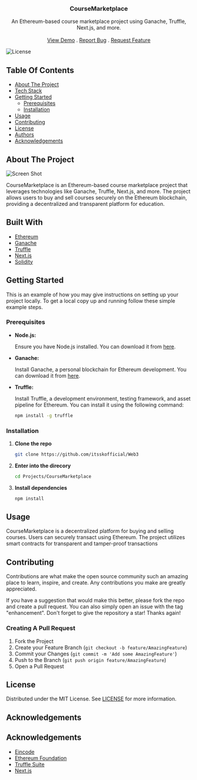 <br/>
<p align="center">

  <h3 align="center">CourseMarketplace</h3>

  <p align="center">
    An Ethereum-based course marketplace project using Ganache, Truffle, Next.js, and more.
    <br/>
    <br/>
    <a href="https://itsskofficial-ethereum-course-marketplace.vercel.app">View Demo</a>
    .
    <a href="https://github.com/itsskofficial/Web3/Projects/CourseMarketplace/issues">Report Bug</a>
    .
    <a href="https://github.com/itsskofficial/Web3/Projects/CourseMarketplace/issues">Request Feature</a>
  </p>
</p>

![License](https://img.shields.io/github/license/yourusername/Web3/Projects/CourseMarketplace) 

## Table Of Contents

* [About The Project](#about-the-project)
* [Tech Stack](#tech-stack)
* [Getting Started](#getting-started)
  * [Prerequisites](#prerequisites)
  * [Installation](#installation)
* [Usage](#usage)
* [Contributing](#contributing)
* [License](#license)
* [Authors](#authors)
* [Acknowledgements](#acknowledgements)

## About The Project

![Screen Shot](ethereum-course-marketplace.png)

CourseMarketplace is an Ethereum-based course marketplace project that leverages technologies like Ganache, Truffle, Next.js, and more. The project allows users to buy and sell courses securely on the Ethereum blockchain, providing a decentralized and transparent platform for education.

## Built With

- [Ethereum](https://ethereum.org/)
- [Ganache](https://www.trufflesuite.com/ganache)
- [Truffle](https://www.trufflesuite.com/truffle)
- [Next.js](https://nextjs.org/)
- [Solidity](https://docs.soliditylang.org/)

## Getting Started

This is an example of how you may give instructions on setting up your project locally.
To get a local copy up and running follow these simple example steps.

### Prerequisites

* **Node.js:**
  
  Ensure you have Node.js installed. You can download it from [here](https://nodejs.org/).

* **Ganache:**
  
  Install Ganache, a personal blockchain for Ethereum development. You can download it from [here](https://www.trufflesuite.com/ganache).

* **Truffle:**
  
  Install Truffle, a development environment, testing framework, and asset pipeline for Ethereum. You can install it using the following command:
  ```sh
  npm install -g truffle

### Installation

1. **Clone the repo**
   ```sh
   git clone https://github.com/itsskofficial/Web3

2. **Enter into the direcory**
   ```sh
   cd Projects/CourseMarketplace

3. **Install dependencies**
   ```sh
   npm install


## Usage

CourseMarketplace is a decentralized platform for buying and selling courses. Users can securely transact using Ethereum. The project utilizes smart contracts for transparent and tamper-proof transactions

## Contributing

Contributions are what make the open source community such an amazing place to learn, inspire, and create. Any contributions you make are greatly appreciated.

If you have a suggestion that would make this better, please fork the repo and create a pull request. You can also simply open an issue with the tag "enhancement". Don't forget to give the repository a star! Thanks again!

### Creating A Pull Request

1. Fork the Project
2. Create your Feature Branch (`git checkout -b feature/AmazingFeature`)
3. Commit your Changes (`git commit -m 'Add some AmazingFeature'`)
4. Push to the Branch (`git push origin feature/AmazingFeature`)
5. Open a Pull Request

## License

Distributed under the MIT License. See [LICENSE](https://github.com/itsskofficial/Machine-Learning/blob/main/LICENSE.md) for more information.


## Acknowledgements

## Acknowledgements

* [Eincode](https://eincode.com/)
* [Ethereum Foundation](https://ethereum.org/)
* [Truffle Suite](https://www.trufflesuite.com/)
* [Next.js](https://nextjs.org/)
